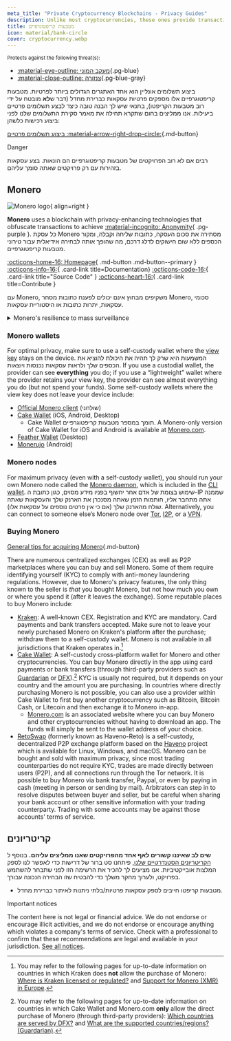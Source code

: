 ```yaml
---
meta_title: "Private Cryptocurrency Blockchains - Privacy Guides"
description: Unlike most cryptocurrencies, these ones provide transaction privacy by default. Monero is our top choice for obfuscating transaction information.
title: מטבעות קריפטוגרפיים
icon: material/bank-circle
cover: cryptocurrency.webp
---
```


<small>Protects against the following threat(s):</small>

- [:material-eye-outline: מעקב המוני](basics/common-threats.md#mass-surveillance-programs ""){.pg-blue}
- [:material-close-outline: צנזורה](basics/common-threats.md#avoiding-censorship ""){.pg-blue-gray}

ביצוע תשלומים אונליין הוא אחד האתגרים הגדולים ביותר לפרטיות. מטבעות קריפטוגרפיים אלו מספקים פרטיות עסקאות כברירת מחדל (דבר ש**לא** מובטח על ידי רוב מטבעות הקריפטו), בתנאי שיש לך הבנה טובה כיצד לבצע תשלומים פרטיים ביעילות. אנו ממליצים בחום שתקרא תחילה את מאמר סקירת התשלומים שלנו לפני ביצוע רכישות כלשהן:

[ביצוע תשלומים פרטיים :material-arrow-right-drop-circle:](advanced/payments.md ""){.md-button}

<div class="admonition danger" markdown>
<p class="admonition-title">Danger</p>

רבים אם לא רוב הפרויקטים של מטבעות קריפטוגרפיים הם הונאות. בצע עסקאות בזהירות עם רק פרויקטים שאתה סומך עליהם.

</div>

## Monero

<div class="admonition recommendation" markdown>

![Monero logo](assets/img/cryptocurrency/monero.svg){ align=right }

**Monero** uses a blockchain with privacy-enhancing technologies that obfuscate transactions to achieve [:material-incognito: Anonymity](basics/common-threats.md#anonymity-vs-privacy){ .pg-purple }. כל עסקת Monero מסתירה את סכום העסקה, כתובות שליחה וקבלה, ומקור הכספים ללא שום חישוקים לדלג דרכם, מה שהופך אותה לבחירה אידיאלית עבור טירוני מטבעות קריפטוגרפיים.

[:octicons-home-16: Homepage](https://getmonero.org){ .md-button .md-button--primary }
[:octicons-info-16:](https://getmonero.org/resources/user-guides){ .card-link title=Documentation}
[:octicons-code-16:](https://github.com/monero-project/monero){ .card-link title="Source Code" }
[:octicons-heart-16:](https://getmonero.org/get-started/contributing){ .card-link title=Contribute }

</details>

</div>

עם Monero, משקיפים מבחוץ אינם יכולים לפענח כתובות מסחר Monero, סכומי עסקאות, יתרות כתובות או היסטוריית עסקאות.

<details class="info" markdown>
<summary>Monero's resilience to mass surveillance</summary>

In August 2021, CipherTrace [announced](https://web.archive.org/web/20240223224846/https://ciphertrace.com/enhanced-monero-tracing) enhanced Monero tracing capabilities for government agencies. פרסומים פומביים מראים כי רשת אכיפת הפשעים הפיננסיים של משרד האוצר האמריקאי העניקה [רישיון](https://sam.gov/opp/d12cbe9afbb94ca68006d0f006d355ac/view) ל-"Monero Module" של CipherTrace בסוף 2022.

פרטיות גרף העסקאות של Monero מוגבלת על ידי חתימות הטבעות הקטנות יחסית שלה, במיוחד נגד התקפות ממוקדות. Monero's privacy features have also been [called into question](https://web.archive.org/web/20180331203053/https://wired.com/story/monero-privacy) by some security researchers, and a number of severe vulnerabilities have been found and patched in the past, so the claims made by organizations like CipherTrace are not out of the question. אמנם אין זה סביר שכלי מעקב המוני Monero קיימים כפי שהם קיימים עבור ביטקוין ואחרים, אך בטוח שכלי מעקב מסייעים בחקירות ממוקדות.

בסופו של דבר, Monero היא המתמודדת החזקה ביותר על מטבע קריפטוגרפי ידידותי לפרטיות, אך טענות הפרטיות שלה **לא** הוכחו באופן סופי כך או כך. נדרשים יותר זמן ומחקר כדי להעריך אם Monero עמיד מספיק בפני התקפות כדי לספק תמיד פרטיות נאותה.

</details>

### Monero wallets

For optimal privacy, make sure to use a self-custody wallet where the [view key](https://getmonero.org/resources/moneropedia/viewkey.html) stays on the device. המשמעות היא שרק לך תהיה את היכולת להוציא את הכספים שלך ולראות עסקאות נכנסות ויוצאות. If you use a custodial wallet, the provider can see **everything** you do; if you use a “lightweight” wallet where the provider retains your view key, the provider can see almost everything you do (but not spend your funds). Some self-custody wallets where the view key does not leave your device include:

- [Official Monero client](https://getmonero.org/downloads) (שולחני)
- [Cake Wallet](https://cakewallet.com) (iOS, Android, Desktop)
    - Cake Wallet תומך במספר מטבעות קריפטוגרפיים. A Monero-only version of Cake Wallet for iOS and Android is available at [Monero.com](https://monero.com).
- [Feather Wallet](https://featherwallet.org) (Desktop)
- [Monerujo](https://monerujo.io) (Android)

### Monero nodes

For maximum privacy (even with a self-custody wallet), you should run your own Monero node called the [Monero daemon](https://docs.getmonero.org/interacting/monerod-reference), which is included in the [CLI wallet](https://getmonero.org/downloads/#cli). שימוש בצומת של אדם אחר יחשוף בפניו מידע מסוים, כגון כתובת ה-IP שממנה אתה מתחבר אליו, חותמות הזמן שאתה מסנכרן את הארנק שלך והעסקאות שאתה שולח מהארנק שלך (אם כי אין פרטים נוספים על עסקאות אלו). Alternatively, you can connect to someone else’s Monero node over [Tor](alternative-networks.md#tor), [I2P](alternative-networks.md#i2p-the-invisible-internet-project), or a [VPN](vpn.md).

### Buying Monero

[General tips for acquiring Monero](advanced/payments.md#acquisition ""){.md-button}

There are numerous centralized exchanges (CEX) as well as P2P marketplaces where you can buy and sell Monero. Some of them require identifying yourself (KYC) to comply with anti-money laundering regulations. However, due to Monero's privacy features, the only thing known to the seller is *that* you bought Monero, but not how much you own or where you spend it (after it leaves the exchange). Some reputable places to buy Monero include:

- [Kraken](https://kraken.com): A well-known CEX. Registration and KYC are mandatory. Card payments and bank transfers accepted. Make sure not to leave your newly purchased Monero on Kraken's platform after the purchase; withdraw them to a self-custody wallet. Monero is not available in all jurisdictions that Kraken operates in.[^1]
- [Cake Wallet](https://cakewallet.com): A self-custody cross-platform wallet for Monero and other cryptocurrencies. You can buy Monero directly in the app using card payments or bank transfers (through third-party providers such as [Guardarian](https://guardarian.com) or [DFX](https://dfx.swiss)).[^2] KYC is usually not required, but it depends on your country and the amount you are purchasing. In countries where directly purchasing Monero is not possible, you can also use a provider within Cake Wallet to first buy another cryptocurrency such as Bitcoin, Bitcoin Cash, or Litecoin and then exchange it to Monero in-app.
    - [Monero.com](https://monero.com) is an associated website where you can buy Monero and other cryptocurrencies without having to download an app. The funds will simply be sent to the wallet address of your choice.
- [RetoSwap](https://retoswap.com) (formerly known as Haveno-Reto) is a self-custody, decentralized P2P exchange platform based on the [Haveno](https://haveno.exchange) project which is available for Linux, Windows, and macOS. Monero can be bought and sold with maximum privacy, since most trading counterparties do not require KYC, trades are made directly between users (P2P), and all connections run through the Tor network. It is possible to buy Monero via bank transfer, Paypal, or even by paying in cash (meeting in person or sending by mail). Arbitrators can step in to resolve disputes between buyer and seller, but be careful when sharing your bank account or other sensitive information with your trading counterparty. Trading with some accounts may be against those accounts' terms of service.

## קריטריונים

**שים לב שאיננו קשורים לאף אחד מהפרויקטים שאנו ממליצים עליהם.** בנוסף ל [הקריטריונים הסטנדרטיים שלנו](about/criteria.md), פיתחנו סט ברור של דרישות כדי לאפשר לנו לספק המלצות אובייקטיביות. אנו מציעים לך להכיר את הרשימה הזו לפני שתבחר להשתמש בפרויקט, ולערוך מחקר משלך כדי להבטיח שזו הבחירה הנכונה עבורך.

- מטבעות קריפטו חייבים לספק עסקאות פרטיות/בלתי ניתנות לאיתור כברירת מחדל.

<div class="admonition tip" markdown>
<p class="admonition-title">Important notices</p>

The content here is not legal or financial advice. We do not endorse or encourage illicit activities, and we do not endorse or encourage anything which violates a company's terms of service. Check with a professional to confirm that these recommendations are legal and available in your jurisdiction. [See all notices](about/notices.md).

</div>

[^1]: You may refer to the following pages for up-to-date information on countries in which Kraken does **not** allow the purchase of Monero: [Where is Kraken licensed or regulated?](https://support.kraken.com/hc/en-us/articles/where-is-kraken-licensed-or-regulated) and [Support for Monero (XMR) in Europe](https://support.kraken.com/hc/en-us/articles/support-for-monero-xmr-in-europe).
[^2]: You may refer to the following pages for up-to-date information on countries in which Cake Wallet and Monero.com **only** allow the direct purchase of Monero (through third-party providers): [Which countries are served by DFX?](https://docs.dfx.swiss/en/faq.html#which-countries-are-served-by-dfx) and [What are the supported countries/regions? (Guardarian)](https://guardarian.freshdesk.com/support/solutions/articles/80001151826-what-are-the-supported-countries-regions).
